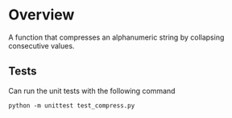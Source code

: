 # Overview

A function that compresses an alphanumeric string by collapsing consecutive values.

## Tests

Can run the unit tests with the following command
```
python -m unittest test_compress.py
```

